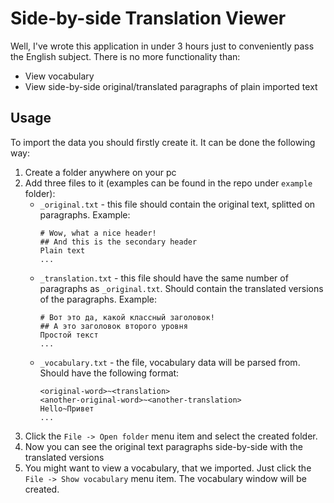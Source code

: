 # Side-by-side Translation Viewer

Well, I've wrote this application in under 3 hours just to conveniently pass the English subject. There is no more functionality than:
- View vocabulary
- View side-by-side original/translated paragraphs of plain imported text

## Usage

To import the data you should firstly create it. It can be done the following way:
1. Create a folder anywhere on your pc
2. Add three files to it (examples can be found in the repo under `example` folder):
    - `_original.txt` - this file should contain the original text, splitted on paragraphs. Example:
        ```
        # Wow, what a nice header!
        ## And this is the secondary header
        Plain text
        ...
        ```
    - `_translation.txt` - this file should have the same number of paragraphs as `_original.txt`. Should contain the translated versions of the paragraphs. Example:
        ```
        # Вот это да, какой классный заголовок!
        ## А это заголовок второго уровня
        Простой текст
        ...
        ```
    - `_vocabulary.txt` - the file, vocabulary data will be parsed from. Should have the following format:
        ```
        <original-word>~<translation>
        <another-original-word>~<another-translation>
        Hello~Привет
        ...
        ```
3. Click the `File -> Open folder` menu item and select the created folder.
4. Now you can see the original text paragraphs side-by-side with the translated versions
5. You might want to view a vocabulary, that we imported. Just click the `File -> Show vocabulary` menu item. The vocabulary window will be created.